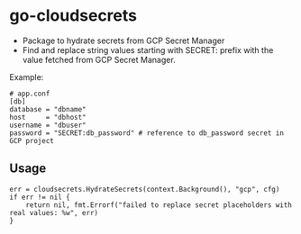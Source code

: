 # go-cloudsecrets
- Package to hydrate secrets from GCP Secret Manager
- Find and replace string values starting with SECRET: prefix with the value fetched from GCP Secret Manager.

Example: 
```
# app.conf
[db]
database = "dbname"
host     = "dbhost"
username = "dbuser"
password = "SECRET:db_password" # reference to db_password secret in GCP project
```

## Usage
```
err = cloudsecrets.HydrateSecrets(context.Background(), "gcp", cfg)
if err != nil {
    return nil, fmt.Errorf("failed to replace secret placeholders with real values: %w", err)
}
```